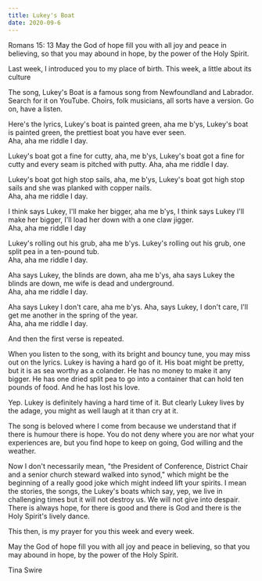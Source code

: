 ```yaml
---
title: Lukey's Boat
date: 2020-09-6
---
```



Romans 15: 13    May the God of hope fill you with all joy and peace in believing, so that you may abound in hope, by the 
power of the Holy Spirit.

Last week, I introduced you to my place of birth.  This week, a little about its culture

The song, Lukey's Boat is a famous song from Newfoundland and Labrador.  Search for it on YouTube.  Choirs, folk musicians, all sorts have a version.    Go on, have a listen.

Here's the lyrics,
Lukey's boat is painted green, aha me b'ys, Lukey's boat is painted green, 
the prettiest boat you have ever seen.  
Aha, aha me riddle I day.

Lukey's boat got a fine for cutty, aha, me b'ys, Lukey's boat got a fine for cutty 
and every seam is pitched with putty.
Aha, aha me riddle I day.

Lukey's boat got high stop sails, aha, me b'ys, Lukey's boat got high stop sails
and she was planked with copper nails.  
Aha, aha me riddle I day.

I think says Lukey, I'll make her bigger, aha me b'ys, I think says Lukey I'll make her bigger, 
I'll load her down with a one claw jigger.  
Aha, aha me riddle I day

Lukey's rolling out his grub, aha me b'ys. Lukey's rolling out his grub, 
one split pea in a ten-pound tub.  
Aha, aha me riddle I day.

Aha says Lukey, the blinds are down, aha me b'ys, aha says Lukey the blinds are down,
me wife is dead and underground.  
Aha, aha me riddle I day.

Aha says Lukey I don't care, aha me b'ys. Aha, says Lukey, I don't care,
I'll get me another in the spring of the year.  
Aha, aha me riddle I day. 

And then the first verse is repeated. 

When you listen to the song, with its bright and bouncy tune, you may miss out on the lyrics.  Lukey is having a hard go of
it.  His boat might be pretty, but it is as sea worthy as a colander.  He has no money to make it any bigger.  He has one 
dried split pea to go into a container that can hold ten pounds of food.  And he has lost his love.  

Yep. Lukey is definitely having a hard time of it.  But clearly Lukey lives by the adage, you might as well laugh at it
than cry at it.

The song is beloved where I come from because we understand that if there is humour there is hope.  You do not deny where
you are nor what your experiences are, but you find hope to keep on going, God willing and the weather.  

Now I don't necessarily mean, "the President of Conference, District Chair and a senior church steward walked into synod,"
which might be the beginning of a really good joke which might indeed lift your spirits.  I mean the stories, the songs, 
the Lukey's boats which say, yep, we live in challenging times but it will not destroy us.  We will not give into despair.  There is always hope, for there is good and there is God and there is the Holy Spirit's lively dance.

This then, is my prayer for you this week and every week.

May the God of hope fill you with all joy and peace in believing, so that you may abound in hope, by the power of the Holy
Spirit.


Tina Swire

